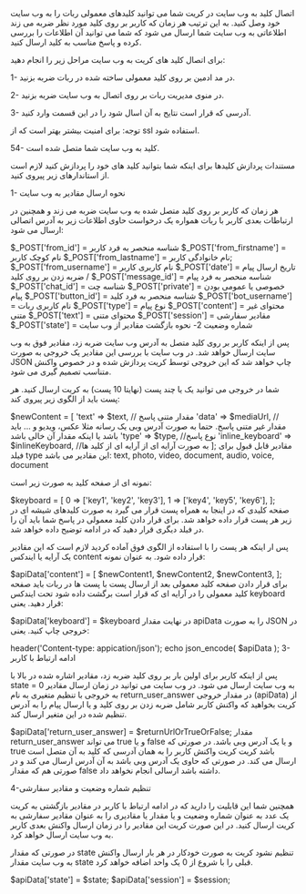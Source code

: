 اتصال کلید به وب سایت
در کریت شما می توانید کلیدهای معمولی ربات را به وب سایت خود وصل کنید. به این ترتیب هر زمان که کاربر بر روی کلید مورد نظر ضربه می زند اطلاعاتی به وب سایت شما ارسال می شود که شما می توانید آن اطلاعات را بررسی کرده و پاسخ مناسب به کلید ارسال کنید.


برای اتصال کلید های کریت به وب سایت مراحل زیر را انجام دهید:

1- در مد ادمین بر روی کلید معمولی ساخته شده در ربات ضربه بزنید.

2- در منوی مدیریت ربات بر روی اتصال به وب سایت ضربه بزنید.

3- آدرسی که قرار است نتایح به آن اسال شود را در این قسمت وارد کنید.

   توجه: برای امنیت بیشتر بهتر است که از ssl استفاده شود.

54- کلید به وب سایت شما متصل شده است.

مستندات پردازش کلیدها
برای اینکه شما بتوانید کلید های خود را پردازش کنید لازم است از استاندارهای زیر پیروی کنید.

1- نحوه ارسال مقادیر به وب سایت

هر زمان که کاربر بر روی کلید متصل شده به وب سایت ضربه می زند و همچنین در ارتباطات بعدی کاربر با ربات همواره یک درخواست حاوی اطلاعات زیر به آدرس اتصالی ارسال می شود:

$_POST['from_id'] = شناسه منحصر به فرد کاربر
$_POST['from_firstname'] = نام کوچک کاربر
$_POST['from_lastname'] = نام خانوادگی کاربر;
$_POST['from_username'] = نام کاربری کاربر
$_POST['date'] = تاریخ ارسال پیام / ضربه زدن بر روی کلید
$_POST['message_id'] = شناسه منحصر به فرد پیام
$_POST['chat_id'] = شناسه چت
$_POST['private'] = خصوصی یا عمومی بودن پیام
$_POST['button_id'] = شناسه منحصر به فرد کلید
$_POST['bot_username'] = نام کاربری ربات
$_POST['type'] = نوع پیام
$_POST['content'] = محتوای غیر متنی
$_POST['text'] = محتوای متنی
$_POST['session'] = مقادیر سفارشی
$_POST['state'] = شماره وضعیت
2- نحوه بازگشت مقادیر از وب سایت

پس از اینکه کاربر بر روی کلید متصل به آدرس وب سایت ضربه زد، مقادیر فوق به وب سایت ارسال خواهد شد. در وب سایت با بررسی این مقادیر یک خروجی به صورت JSON چاپ خواهد شد که این خروجی توسط کریت پردازش شده و در خصوص واکنش متناسب تصمیم گیری می شود.

شما در خروجی می توانید یک یا چند پست (نهایتا 10 پست) به کریت ارسال کنید. هر پست باید از الگوی زیر پیروی کند:

$newContent = [
   'text' => $text, // مقدار متنی پاسخ
   'data' => $mediaUrl, //مقدار غیر متنی پاسخ. حتما به صورت آدرس وبی یک رسانه مثلا عکس، ویدیو و ... باید باشد یا اینکه مقدار آن خالی باشد
   'type' => $type, //نوع پاسخ
   'inline_keyboard' => $inlineKeyboard, //به صورت آرایه ای از آرایه ای از کلید ها
];
  مقادیر قابل قبول برای فیلد type این مقادیر می باشد: text, photo, video, document, audio, voice, document

   نمونه ای از صفحه کلید به صورت زیر است:

$keyboard = [
   0 => ['key1', 'key2', 'key3'],
   1 => ['key4', 'key5', 'key6'],
];
  صفحه کلیدی که در اینجا به همراه پست قرار می گیرد به صورت کلیدهای شیشه ای در زیر هر پست قرار داده خواهد شد. برای قرار دادن کلید معمولی در پاسخ شما باید آن را در فیلد دیگری قرار دهید که در ادامه توضیح داده خواهد شد.

پس ار اینکه هر پست را با استفاده از الگوی فوق آماده کردید لازم است که این مقادیر یک آرایه یا ایندکس content قرار داده شود. به عنوان نمونه:

$apiData['content'] = [
   $newContent1,
   $newContent2,
   $newContent3,
];
برای قرار دادن صفحه کلید معمولی بعد از ارسال پست با پست ها در ربات باید صفحه کلید معمولی را در آرایه ای که قرار است برگشت داده شود تحت ایندکس keyboard قرار دهید. یعنی:

$apiData['keyboard'] = $keyboard
در نهایت مقدار apiData را به صورت JSON در خروجی چاپ کنید. یعنی:

header('Content-type: appication/json');
echo json_encode( $apiData );
3- ادامه ارتباط با کاربر

پس از اینکه کاربر برای اولین بار بر روی کلید ضربه زد، مقادیر اشاره شده در بالا با state = 0 به وب سایت ارسال می شود. در وب سایت می توانید در زمان ارسال مقادیر به خروجی با تنظیم متغیری به نام return_user_answer در مقدار خروجی (apiData) از کریت بخواهید که واکنش کاربر شامل ضربه زدن بر روی کلید و یا ارسال پیام را به آدرس تنظیم شده در این متغیر ارسال کند.

$apiData['return_user_answer] = $returnUrlOrTrueOrFalse;
مقدار return_user_answer می تواند true و یا false و یا یک آدرس وبی باشد. در صورتی که true باشد کریت کریت واکنش کاربر را به همان آدرسی که کلید به آن متصل است ارسال می کند. در صورتی که حاوی یک آدرس وبی باشد به آن آدرس ارسال می کند و در صورتی هم که مقدار false داشته باشد ارسالی انجام نخواهد داد.

4-تنظیم شماره وضعیت و مقادیر سفارشی

همچنین شما این قابلیت را دارید که در ادامه ارتباط با کاربر در مقادیر بازگشتی به کریت یک عدد به عنوان شماره وضعیت و یا مقدار یا مقادیری را به عنوان مقادیر سفارشی به کریت ارسال کنید. در این صورت کریت این مقادیر را در زمان ارسال واکنش بعدی کاربر به وب سایت ارسال خواهد کرد.

در صورتی که مقدار state تنظیم نشود کریت به صورت خودکار در هر بار ارسال واکنش به وب سایت مقدار state قبلی را با شروع از 0 یک واحد اضافه خواهد کرد.

$apiData['state'] = $state;
$apiData['session'] = $session;
